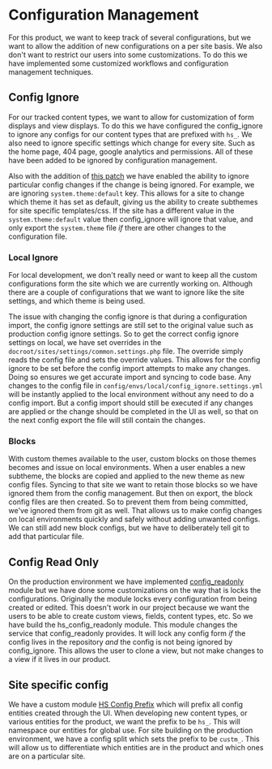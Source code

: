# Configuration Management

For this product, we want to keep track of several configurations, but we want to allow the addition of new 
configurations on a per site basis. We also don't want to restrict our users into some customizations. To do this we 
have implemented some customized workflows and configuration management techniques. 

## Config Ignore
For our tracked content types, we want to allow for customization of form displays and view displays. To do this we have 
configured the config_ignore to ignore any configs for our content types that are prefixed with `hs_`. We also need to
ignore specific settings which change for every site. Such as the home page, 404 page, google analytics and permissions.
All of these have been added to be ignored by configuration management.

Also with the addition of [this patch](https://www.drupal.org/project/config_ignore/issues/2857247) we have enabled the
ability to ignore particular config changes if the change is being ignored. For example, we are ignoring 
`system.theme:default` key. This allows for a site to change which theme it has set as default, giving us the ability to
create subthemes for site specific templates/css. If the site has a different value in the `system.theme:default` value
then config_ignore will ignore that value, and only export the `system.theme` file _if_ there are other changes to the
configuration file.

### Local Ignore
For local development, we don't really need or want to keep all the custom configurations form the site which we are 
currently working on. Although there are a couple of configurations that we want to ignore like the site settings, and 
which theme is being used.

The issue with changing the config ignore is that during a configuration import, the config ignore settings are still 
set to the original value such as production config ignore settings. So to get the correct config ignore settings on
local, we have set overrides in the `docroot/sites/settings/common.settings.php` file. The override simply reads the
config file and sets the override values. This allows for the config ignore to be set before the config import attempts
to make any changes. Doing so ensures we get accurate import and syncing to code base. Any changes to the config file in
`config/envs/local/config_ignore.settings.yml` will be instantly applied to the local environment without any need to
do a config import. But a config import should still be executed if any changes are applied or the change should be 
completed in the UI as well, so that on the next config export the file will still contain the changes.

### Blocks
With custom themes available to the user, custom blocks on those themes becomes and issue on local environments. When
a user enables a new subtheme, the blocks are copied and applied to the new theme as new config files. Syncing to that
site we want to retain those blocks so we have ignored them from the config management. But then on export, the block
config files are then created. So to prevent them from being committed, we've ignored them from git as well. That allows
us to make config changes on local environments quickly and safely without adding unwanted configs. We can still add
new block configs, but we have to deliberately tell git to add that particular file.

## Config Read Only
On the production environment we have implemented [config_readonly](https://www.drupal.org/project/config_readonly) module
but we have done some customizations on the way that is locks the configurations. Originally the module locks every 
configuration from being created or edited. This doesn't work in our project because we want the users to be able to
create custom views, fields, content types, etc. So we have build the hs_config_readonly module. This module changes
the service that config_readonly provides. It will lock any config form _if_ the config lives in the repository _and_
the config is not being ignored by config_ignore. This allows the user to clone a view, but not make changes to a view
if it lives in our product.

## Site specific config
We have a custom module [HS Config Prefix](../docroot/modules/humsci/hs_config_prefix) which will prefix all config
entities created through the UI. When developing new content types, or various entities for the product, we want the
prefix to be `hs_`. This will namespace our entities for global use. For site building on the production environment,
we have a config split which sets the prefix to be `custm_`. This will allow us to differentiate which entities are in
the product and which ones are on a particular site.

